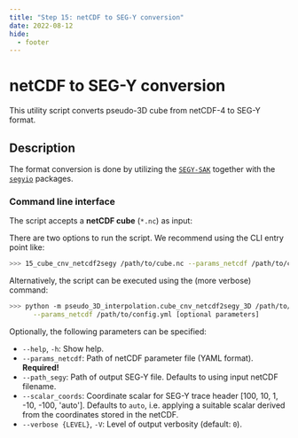 ```yaml
---
title: "Step 15: netCDF to SEG-Y conversion"
date: 2022-08-12
hide:
  - footer
---
```


# netCDF to SEG-Y conversion
This utility script converts pseudo-3D cube from netCDF-4 to SEG-Y format.

## Description
The format conversion is done by utilizing the [`SEGY-SAK`](https://segysak.readthedocs.io/en/latest/index.html)  together with the [`segyio`](https://segyio.readthedocs.io/en/latest/index.html) packages.

### Command line interface
The script accepts a **netCDF cube** (`*.nc`) as input:

There are two options to run the script. We recommend using the CLI entry point like:
```bash
>>> 15_cube_cnv_netcdf2segy /path/to/cube.nc --params_netcdf /path/to/config.yml [optional parameters]
```
Alternatively, the script can be executed using the (more verbose) command:
```bash
>>> python -m pseudo_3D_interpolation.cube_cnv_netcdf2segy_3D /path/to/cube.nc \
      --params_netcdf /path/to/config.yml [optional parameters]
```

Optionally, the following parameters can be specified:

- `--help`, `-h`: Show help.
- `--params_netcdf`: Path of netCDF parameter file (YAML format). **Required!**
- `--path_segy`: Path of output SEG-Y file. Defaults to using input netCDF filename.
- `--scalar_coords`: Coordinate scalar for SEG-Y trace header [100, 10, 1, -10, -100, 'auto']. Defaults to `auto`, i.e. applying a suitable scalar derived from the coordinates stored in the netCDF.
- `--verbose {LEVEL}`, `-V`: Level of output verbosity (default: `0`).
